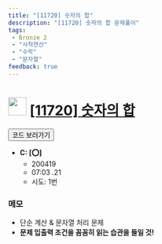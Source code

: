 ```yaml
---
title: "[11720] 숫자의 합"
description: "[11720] 숫자의 합 문제풀이"
tags: 
 - Bronze 2
 - "사칙연산"
 - "수학"
 - "문자열"
feedback: true
---
```

<h1><img src="https://doky.space/assets/icpclev/b2.svg" height="37px"> <a href="http://icpc.me/11720" target="_blank">[11720] 숫자의 합</a></h1>

<a href="https://github.com/DokySp/acmicpc-practice/tree/master/11720"><button class="btn btn-info">코드 보러가기</button></a>

- **C: [:o:]**
  - 200419
  - 07:03 .21
  - 시도: 1번

### 메모
 - 단순 계산 & 문자열 처리 문제
 - **문제 입출력 조건을 꼼꼼히 읽는 습관을 들일 것!**
